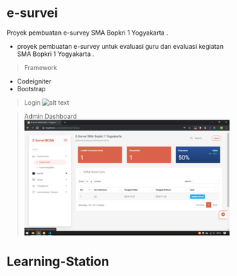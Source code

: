# e-survei
Proyek pembuatan e-survey SMA Bopkri 1 Yogyakarta
.
- proyek pembuatan e-survey untuk evaluasi guru dan evaluasi kegiatan SMA Bopkri 1 Yogyakarta
.
> Framework
* Codeigniter 
* Bootstrap

> Login
![alt text](img/ss1.png)

> Admin Dashboard
![alt text](img/ss2.png)

# Learning-Station
